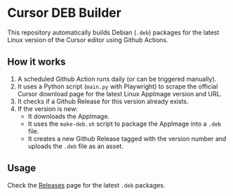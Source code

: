 # Cursor DEB Builder

This repository automatically builds Debian (`.deb`) packages for the latest Linux version of the Cursor editor using Github Actions.

## How it works

1.  A scheduled Github Action runs daily (or can be triggered manually).
2.  It uses a Python script (`main.py` with Playwright) to scrape the official Cursor download page for the latest Linux AppImage version and URL.
3.  It checks if a Github Release for this version already exists.
4.  If the version is new:
    *   It downloads the AppImage.
    *   It uses the `make-deb.sh` script to package the AppImage into a `.deb` file.
    *   It creates a new Github Release tagged with the version number and uploads the `.deb` file as an asset.

## Usage

Check the [Releases](https://github.com/shuakami/cursor-deb-builder/releases) page for the latest `.deb` packages. 